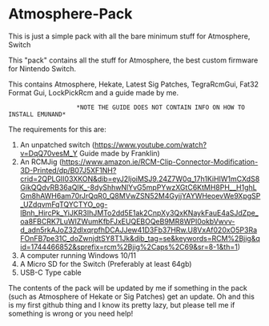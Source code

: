 # Atmosphere-Pack
This is just a simple pack with all the bare minimum stuff for Atmosphere, Switch

This "pack" contains all the stuff for Atmosphere, the best custom firmware for Nintendo Switch.

This contains Atmosphere, Hekate, Latest Sig Patches, TegraRcmGui, Fat32 Format Gui, LockPickRcm and a guide made by me.

                       *NOTE THE GUIDE DOES NOT CONTAIN INFO ON HOW TO INSTALL EMUNAND*

The requirements for this are:
1. An unpatched switch (https://www.youtube.com/watch?v=DqQ70vesM_Y Guide made by Franklin) 
2. An RCMJig (https://www.amazon.ie/RCM-Clip-Connector-Modification-3D-Printed/dp/B07J5XF1NH?crid=2QPLGII03XKON&dib=eyJ2IjoiMSJ9.24Z7W0q_17h1KiHIW1mCXdS8GikQQdvRB36aQIK_-8dyShhwNlYvG5mpPYwzXGtC6KtMH8PH__H1ghLGm8hAWH6am70rJrQqR0_Q8MVwZSN52M4GyjjYAYWHeoevWe9XpgSP_UZdqvmFqTQYCTYO_og-lBnh_HircPk_YiJKR3IhJMTo2dd5E1ak2CnpXy3QxKNaykFauE4aSJdZpe_oa8FBCRK7LuWIZWumKfbFJxEUQEBOQeB9MR8WPI0okbVwvv-d_adn5rkAJoZ32dIxqrpfhDCAJJew41D3Fb37HRw.U8VxAf020xO5P3RaFOnFB7pe31C_doZwnjdtSY8T1Jk&dib_tag=se&keywords=RCM%2Bjig&qid=1744466852&sprefix=rcm%2Bjig%2Caps%2C69&sr=8-1&th=1)
3. A computer running Windows 10/11
4. A Micro SD for the Switch (Preferably at least 64gb)
5. USB-C Type cable

The contents of the pack will be updated by me if something in the pack (such as Atmosphere of Hekate or Sig Patches) get an update.
Oh and this is my first github thing and I know its pretty lazy, but please tell me if something is wrong or you need help!
